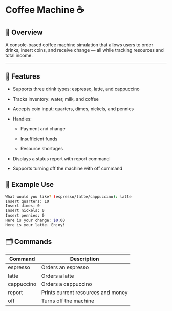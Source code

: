 # Coffee Machine ☕️
## 📘 Overview
A console-based coffee machine simulation that allows users to order drinks, insert coins, and receive change — all while tracking resources and total income.

---
## 🧠 Features
- Supports three drink types: espresso, latte, and cappuccino

- Tracks inventory: water, milk, and coffee

- Accepts coin input: quarters, dimes, nickels, and pennies

- Handles:

  - Payment and change

  - Insufficient funds

  - Resource shortages

- Displays a status report with report command

- Supports turning off the machine with off command

## 🧪 Example Use
```bash
What would you like? (espresso/latte/cappuccino): latte
Insert quarters: 10
Insert dimes: 0
Insert nickels: 0
Insert pennies: 0
Here is your change: $0.00
Here is your latte. Enjoy!
```

## 🗂️ Commands
|**Command**	|**Description**|
|--------------|-----------------|
|espresso	|Orders an espresso|
|latte	|Orders a latte|
|cappuccino	|Orders a cappuccino|
|report	|Prints current resources and money|
|off	|Turns off the machine|